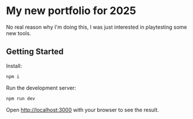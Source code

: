 # My new portfolio for 2025

No real reason why I'm doing this, I was just interested in playtesting some new tools.

## Getting Started

Install:

```bash
npm i
```

Run the development server:

```bash
npm run dev
```

Open [http://localhost:3000](http://localhost:3000) with your browser to see the result.
